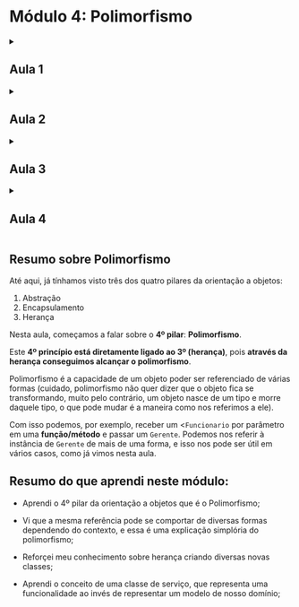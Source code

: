 # Módulo 4: Polimorfismo

<!-- Documentação AULA 1 -->

<details>
  <summary>
    <h2> Aula 1</h2>
  </summary>

  <h3> Bonificação de funcionários </h3>

Anteriormente aprendemos que é possível importar vários namespaces e classes de um _namespace_. Porém, note que, em <code>banco.php</code>, estamos fazendo várias importações diferentes de um mesmo _namespace_, como <code>ContaPoupanca</code> e <code>ContaCorrente</code> ou <code>CPF</code> e <code>Endereco</code>.

```php

use Alura\Banco\Modelo\Conta\Conta;
use Alura\Banco\Modelo\Conta\ContaPoupanca;
use Alura\Banco\Modelo\Conta\Titular;
use Alura\Banco\Modelo\CPF;
use Alura\Banco\Modelo\Endereco;

```

Quando temos várias classes de um mesmo _namespace_, o PHP nos permite agrupá-las usando chaves. O PhpStorm inclusive é capaz de fazer esse agrupamento automaticamente utilizando "Alt + Enter > Groud use statements by selected prefix".

```php

use Alura\Banco\Modelo\Conta\{Conta, ContaPoupanca, Titular};
use Alura\Banco\Modelo\CPF;
use Alura\Banco\Modelo\Endereco;

```

Repetiremos esse processo para <code>Endereco</code> e <code>CPF</code>, dessa vez fazendo o agrupamento manualmente.

```php

use Alura\Banco\Modelo\Conta\{Conta, ContaPoupanca, Titular};
use Alura\Banco\Modelo\{CPF, Endereco};

```

Quando temos muitas classes sendo importadas, pode ser mais interessante colocá-las em linhas separadas, facilitando a sua visualização. Já com duas ou três, como é o nosso caso, o agrupamento também parece adequado.

Prosseguindo com o treinamento, surgiu uma demanda de controlarmos as bonificações de cada funcionário. Ou seja, os funcionários recebem uma bonificação anual que é gerada a partir de um relatório, e o sistema apresenta para a empresa a soma de todas essas bonificações.

Começaremos implementando em <code>Funcionario</code> um novo método <code>calculaBonificacao()</code> que, pelo menos por enquanto, devolverá <code>10%</code> do <code>$salario</code>, atributo que também criaremos nessa classe.

```php

class Funcionario extends Pessoa
{
    private $cargo;
    private $salario;

    //... código omitido ...//

    public function calculaBonificacao(): float
    {
        return $this->salario * 0.1;

    }
}

```

Inicializaremos o novo atributo no construtor e criaremos um método <code>recuperaSalario()</code> que simplesmente nos retornará o valor desse atributo.

```php

class Funcionario extends Pessoa
{
    private $cargo;
    private $salario;

    public function __construct(string $nome, CPF $cpf, string $cargo, float $salario)
    {
        parent::__construct($nome, $cpf);
        $this->cargo = $cargo;
        $this->salario = $salario;
    }

    //... código omitido ...//

    public function recuperaSalario(): float
    {
        return $this->salario;
    }

    public function calculaBonificacao(): float
    {
        return $this->salario * 0.1;

    }
}

```

Agora que temos o salário e a bonificação de um funcionário, vamos implementar o sistema que faz o seu controle. Essa não será uma classe de modelo, mas sim uma classe de serviço, que executa uma funcionalidade. Portanto, criaremos a classe <code>ControladorDeBonificacoes</code> no _namespace_ "Alura\Banco\Service" ("serviço" em inglês"), e ela deverá ser armazenada em um novo diretório "Service".

```php

<?php

namespace Alura\Banco\Service;

use Alura\Banco\Modelo\Funcionario;

class ControladorDeBonificacoes
{

}

```

Essa classe conseguirá controlar as bonificações de vários funcionários. Começaremos criando um método <code>adicionaBonificacao()</code> que receberá um <code>Funcionario</code> e, a partir dele, executará o método <code>calculaBonificacao()</code> e salvará o seu valor em uma propriedade <code>$totalBonificacoes</code> inicializada com <code>0</code>.

```php

class ControladorDeBonificacoes
{
    private $totalBonificacoes = 0;

    public function adicionaBonificacao(Funcionario $funcionario)
    {
        $this->totalBonificacoes += $funcionario->calculaBonificacao();
    }

}

```

Vamos recapitular? Nossa classe <code>Funcionario</code> agora possui uma propriedade <code>$salario</code> que é inicializada no construtor e pode ser acessada por meio do getter <code>recuperaSalario()</code>. Além disso, o <code>Funcionario</code> tem uma bonificação ao final do ano que é calculada a partir do seu salário, e cujo valor foi determinado como <code>10%</code> desse salário.

Agora temos uma funcionalidade que calcula o total que a empresa gasta com bonificações a partir de cada um dos funcionários. Precisaremos, também, de um método <code>recuperaTotal()</code> que retornará o <code>$totalBonificacoes</code>.

```php

class ControladorDeBonificacoes
{
    private $totalBonificacoes = 0;

    public function adicionaBonificacao(Funcionario $funcionario)
    {
        $this->totalBonificacoes += $funcionario->calculaBonificacao();
    }

    public function recuperaTotal(): float
    {
        return $this->totalBonificacoes;
    }

}

```

Para testarmos, criaremos um arquivo <code>bonificacoes.php</code> no qual instanciaremos <code>$umFuncionario</code> com o nome "Vinicius Dias", o CPF "123.456.789-10", o cargo "Desenvolvedor" e o salário "1000". Também criaremos <code>$umaFuncionaria</code> com o nome "Patricia", o CPF "987.654.321-10", o cargo "Gerente" e o salário "3000" Não podemos nos esquecer de importar o autoloader para que nossas classes sejam encontradas.

```php

<?php

require_once 'autoload.php';

use Alura\Banco\Modelo\{CPF, Funcionario};

$umFuncionario = new Funcionario(
    'Vinicius Dias',
    new CPF('123.456.789-10'),
    'Desenvolvedor',
    1000
);

$umaFuncionaria = new Funcionario(
    'Patricia',
    new CPF('987.654.321-10'),
    'Gerente',
    3000
);

```

Em seguida, criaremos uma instância <code>$controlador</code> de <code>ControladorDeBonificacoes</code> que adicionará as bonificações de ambos os funcionários com o método <code>adicionaBonificacao()</code>. Por fim, exibiremos o total de bonificações fazendo um <code>echo</code> de <code>$controlador->recuperaTotal()</code>.

```php

require_once 'autoload.php';


use Alura\Banco\Service\ControladorDeBonificacoes;
use Alura\Banco\Modelo\{CPF, Funcionario};

$umFuncionario = new Funcionario(
    'Vinicius Dias',
    new CPF('123.456.789-10'),
    'Desenvolvedor',
    1000
);

$umaFuncionaria = new Funcionario(
    'Patricia',
    new CPF('987.654.321-10'),
    'Gerente',
    3000
);


$controlador = new ControladorDeBonificacoes();
$controlador->adicionaBonificacaoDe($umFuncionario);
$controlador->adicionaBonificacaoDe($umaFuncionaria);

echo $controlador->recuperaTotal();

```

Ao executarmos, teremos como resultado <code>400</code> - o que é correto, já que Vinicius e Patrícia recebem <code>100</code> e <code>300</code> de bonificação, respectivamente.

No próximo vídeo faremos uma breve recapitulação e discutiremos uma nova funcionalidade.

</details>

<!-- Documentação AULA 2 -->

<details>
  <summary>
    <h2> Aula 2</h2>
  </summary>

  <h3> Bonificações Diferentes</h3>

Vamos recapitular o que fizemos no vídeo anterior. Inicialmente incluímos um <code>$salario</code> na classe <code>Funcionario</code>, além de um _getter_ que recupera esse valor. No futuro, também poderemos implementar uma função que aumenta o salário do funcionário, mas isso é algo com que não nos preocuparemos por enquanto.

Temos também um cálculo de bonificação, a partir do qual criamos nossa primeira **classe de serviço**, que executam alguma ação e não representam um modelo do negócio. Aqui, focaremos no fato de que elas não representam um objeto real, mas algo que existe no sistema que estamos criando.

Na classe <code>ControladorDeBonificacoes</code>, conseguimos adicionar as bonificações de um funcionário e depois recuperar o total que foi adicionado, a última coisa que fizemos no vídeo anterior.

A partir de agora, o banco instaurou uma nova regra determinando que os gerentes passarão a ganhar uma bonificação diferente, representando <code>100%</code> do seu salário. Uma primeira solução para essa implementação seria incluirmos, no método <code>calculaBonificacao()</code>, um operador <code>if</code> que verifica se o <code>$cargo</code> do funcionário é "Gerente". Em caso positivo, a bonificação será <code>$this->salario</code>, e do contrário continuará sendo <code>10%</code>.

```php

public function calculaBonificacao(): float
{

    if ($this->cargo === 'Gerente') {
        return $this->salario;
    }
    return $this->salario * 0.1;
}

```

Feito isso, a execução de <code>bonificacoes.php</code> passará a retornar o valor <code>3100</code>, já que Vinicius recebe <code>100</code> de bonificação (<code>10%</code> de <code>1000</code>) e Patricia recebe <code>3000</code> (<code>100%</code> de <code>3000</code>).

Nosso cálculo está funcionando, mas incorremos em um problema, pois sabemos que não é adequado editarmos código existente a cada nova funcionalidade que é implementada. Além disso, agora surgiu também a necessidade de uma bonificação diferente para o Diretor. Se cada cargo está se comportando de maneira diferente, faz sentido criarmos classes específicas para eles.

No próximo vídeo começaremos a trabalhar nisso.

</details>


<!-- Documentação AULA 3 -->

<details>
  <summary>
    <h2> Aula 3</h2>
  </summary>

  <h3> Implementando Classes Filhas </h3>

No momento temos uma bonificação geral da empresa, uma específica para o Gerente, e precisamos implementar outra para o Diretor. Porém, sabemos que adicionar várias sequências de <code>if</code> no código é um sinal da necessidade de criarmos novas classes/hierarquias. A ideia, portanto, é termos classes específicas para cada um dos cargos da empresa.

Antes disso, criaremos no diretório "Modelo" uma nova pasta "Funcionario" na qual armazenaremos esses cargos de modo a mantê-los organizados. Moveremos o arquivo <code>Funcionario.php</code> para essa pasta, o que tornará necessário modificarmos o seu namespace para <code>Alura\Banco\Modelo\Funcionario</code>. Além disso, também precisaremos importar as classes <code>Pessoa</code> e <code>CPF</code>.

```php

namespace Alura\Banco\Modelo\Funcionario;

use Alura\Banco\Modelo\CPF;
use Alura\Banco\Modelo\Pessoa;

class Funcionario extends Pessoa
{
    private $cargo;
    private $salario;

    public function __construct(string $nome, CPF $cpf, string $cargo, float $salario)
    {
        parent::__construct($nome, $cpf);
        $this->cargo = $cargo;
        $this->salario = $salario;
    }
//...

```

Feito isso, criaremos uma nova classe <code>Gerente</code> que herdará de <code>Funcionario</code> com <code>extends</code> e implementará m método <code>calculabonificacao()</code> que simplesmente retornará a chamada de <code>$this->recuperaSalario()</code>, já que a sua bonificação é um salário completo.

```php

namespace Alura\Banco\Modelo\Funcionario;

class Gerente extends Funcionario
{
    public function calculaBonificacao(): float
    {
        return $this->recuperaSalario();
    }
}

```

Repare que, como não temos acesso direto ao atributo <code>$salario</code>, usamos o __getter__ <code>recuperaSalario()</code> para obter o seu valor. Prosseguiremos para a criação da classe <code>Diretor</code>, que terá as mesmas características da anterior, com a diferença de que sua bonificação será o dobro do salário - ou seja, a multiplicação de <code>this->recuperaSalario()</code> por <code>2</code>.

```php

namespace Alura\Banco\Modelo\Funcionario;

class Diretor extends Funcionario
{
    public function calculaBonificacao(): float
    {
        return $this->recuperaSalario() * 2;
    }
}

```

Com isso o <code>if</code> no cálculo da bonificação do <code>Funcionario</code> deixará de ser necessário, já que a sua bonificação será sempre de <code>10%</code>.

```php

public function calculaBonificacao(): float
{
    return $this->salario * 0.1;
}

```

Tanto <code>Gerente</code> quanto <code>Diretor</code> sobrescrevem o método <code>calculaBonificacao()</code> à sua maneira, resultando em suas bonificações diferenciadas. Aproveitaremos esse momento para começar também a implementação de um sistema interno do banco, no qual o <code>Diretor</code> possui um método <code>podeAutenticar()</code> que recebe uma __string__ <code>$senha</code> e retorna um booleano.

Caso a <code>$senha</code> correta seja informada - nesse caso <code>1234</code> -, retornaremos verdadeiro, autorizando a autenticação. Do contrário, essa autenticação não será feita.

```php

class Diretor extends Funcionario
{
    public function calculaBonificacao(): float
    {
        return $this->recuperaSalario() * 2;
    }

    public function podeAutenticar(string $senha): bool
    {
        return $senha === '1234';
    }
}

```

No futuro trabalharemos mais a fundo nessa ideia de autenticação. No momento temos uma classe base <code>Funcionario</code>, totalmente funcional, que possui a sua bonificação. As classes <code>Gerente</code> e <code>Diretor</code> também possuem essa funcionalidade, mas o cálculo é feito de outra forma - ou seja, a sua implementação sobrescreve a original. Além disso, o <code>Diretor</code> possui uma nova funcionalidade, que é a autenticação.

Esse é um conceito importante da herança: uma classe que estende outra não precisa ter somente os métodos da classe base/mãe, podendo ter os seus próprios.

Antes de realizarmos nossos testes, não podemos nos esquecer de corrigir a importação de <code>Funcionario</code> no <code>ControladorDeBonificacoes</code>.

```php

namespace Alura\Banco\Service;


use Alura\Banco\Modelo\Funcionario\Funcionario;

class ControladorDeBonificacoes
{
    private $totalBonificacoes = 0;

    public function adicionaBonificacaoDe(Funcionario $funcionario)
    {
        $this->totalBonificacoes += $funcionario->calculaBonificacao();
    }

    public function recuperaTotal(): float
    {
        return $this->totalBonificacoes;
    }

}

```

Em <code>bonificacoes.php</code>, passaremos a criar uma instância de <code>Funcionario</code> e outra de <code>Gerente</code>, fazendo também as importações necessárias.

```php

require_once 'autoload.php';

use Alura\Banco\Modelo\Funcionario\{Funcionario, Gerente};
use Alura\Banco\Service\ControladorDeBonificacoes;
use Alura\Banco\Modelo\CPF;

$umFuncionario = new Funcionario(
    'Vinicius Dias',
    new CPF('123.456.789-10'),
    'Desenvolvedor',
    1000
);

$umaFuncionaria = new Gerente(
    'Patricia',
    new CPF('987.654.321-10'),
    'Gerente',
    3000
);


$controlador = new ControladorDeBonificacoes();
$controlador->adicionaBonificacaoDe($umFuncionario);
$controlador->adicionaBonificacaoDe($umaFuncionaria);

echo $controlador->recuperaTotal();

```

Executando o código dessa forma, teremos como retorno <code>3100</code>, o mesmo valor que recebíamos anteriormente. Prosseguiremos criando também uma instância de <code>Diretor</code> chamada <code>$umDiretor</code>, e que receberá como parâmetros o nome **"Ana Paula"**, o <code>CPF</code> **"123.951.789-11"**, o cargo **"Diretor"** e o salário <co>5000</code>. Como nossas classes agora são cargos da empresa, já podemos pensar na possibilidade de removermos o atributo <code>$cargo</code>.

```php

require_once 'autoload.php';

use Alura\Banco\Modelo\Funcionario\{Diretor, Funcionario, Gerente};
use Alura\Banco\Service\ControladorDeBonificacoes;
use Alura\Banco\Modelo\CPF;

$umFuncionario = new Funcionario(
    'Vinicius Dias',
    new CPF('123.456.789-10'),
    'Desenvolvedor',
    1000
);

$umaFuncionaria = new Gerente(
    'Patricia',
    new CPF('987.654.321-10'),
    'Gerente',
    3000
);

$umDiretor = new Diretor(
    'Ana Paula', new CPF('123.951.789-11'),
    'Diretor', 5000
);

$controlador = new ControladorDeBonificacoes();
$controlador->adicionaBonificacaoDe($umFuncionario);
$controlador->adicionaBonificacaoDe($umaFuncionaria);
$controlador->adicionaBonificacaoDe($umDiretor);

echo $controlador->recuperaTotal();

```

Executando esse código, teremos como retorno <code>13100</code>, que é a soma correta das bonificações desses funcionários. Agora, se quisermos criar um novo cargo, faremos isso com uma nova classe. Por exemplo, criaremos uma classe <code>Desenvolvedor</code> que estende de <code>Funcionario</code> e cuja bonificação será <code>5%</code> do seu salário.

```php

namespace Alura\Banco\Modelo\Funcionario;


class Desenvolvedor extends Funcionario
{
    public function calculaBonificacao(): float
    {
        return $this->recuperaSalario() * 0.05;
    }
}

```

Voltaremos então ao arquivo <code>bonificacoes.php</code>, onde passaremos a importar a nova classe a instanciá-la em <code>$umFuncionario</code>.

```php

use Alura\Banco\Modelo\Funcionario\{Diretor, Funcionario, Gerente, Desenvolvedor};
use Alura\Banco\Service\ControladorDeBonificacoes;
use Alura\Banco\Modelo\CPF;

$umFuncionario = new Desenvolvedor(
    'Vinicius Dias',
    new CPF('123.456.789-10'),
    'Desenvolvedor',
    1000
);
//...

```

Note que agora deixou de fazer sentido instanciarmos um <code>Funcionario</code> diretamente, já que nosso banco - e na verdade nenhuma empresa - contrata um funcionário sem atribuição. Pensando nisso, como visto no capítulo anterior, passaremos a chamar essa classe de abstrata.

```php

abstract class Funcionario extends Pessoa
{
    private $cargo;
    private $salario;

    public function __construct(string $nome, CPF $cpf, string $cargo, float $salario)
    {
        parent::__construct($nome, $cpf);
        $this->cargo = $cargo;
        $this->salario = $salario;
    }
//...

```

Agora receberemos um erro se tentarmos instanciar um novo funcionário, já que não é possível instanciar uma classe abstrata. Outro ponto a ser ajustado é que as classes filhas <code>Diretor</code>, <code>Gerente</code> e <code>Desenvolvedor</code> funcionam normalmente mesmo que não tenham um método <code>calculaBonificacao()</code>, passando a receber aquela definida em <code>Funcionario</code>, já que, sem a presença da sobrescrita do método, o da __class base__ passa a ser válido.

Nesse caso trabalharemos com a classe <code>Desenvolvedor</code>, da qual removeremos o método <code>calculaBonificacao()</code>. Sabemos que um desenvolvedor pode subir de nível, passando por Junior, Pleno e Sênior. Portanto, criaremos um método <code>sobeDeNivel()</code> que será responsável pelo seu aumento de salário.

```php

class Desenvolvedor extends Funcionario
{
    public function sobeDeNivel()
    {

    }
}

```

Antes de fazermos essa implementação, criaremos em <code>Funcionario</code> um método <code>recebeAumento()</code> que recebe como parâmetro um <code>float $valorAumento</code>. Caso esse valor seja menor do que zero, retornaremos a mensagem "Aumento deve ser positivo" e encerraremos a execução. Do contrário, incrementaremos o atributo <code>$salario</code> da instância com o <code>$valorAumento</code>.

```php

public function recebeAumento(float $valorAumento): void
{
    if ($valorAumento < 0) {
        echo "Aumento deve ser positivo";
        return;
    }

    $this->salario += $valorAumento;
}

```

Quando um <code>Desenvolvedor</code> subir de nível, executaremos o método <code>recebeAumento()</code> passando como parâmetro a multiplicação do seu salário por <code>0.75</code>.

```php

class Desenvolvedor extends Funcionario
{
    public function sobeDeNivel()
    {
        $this->recebeAumento($this->recuperaSalario() * 0.75);
    }
}

```

Repare que não somente o nosso <code>Diretor</code> pôde ter funcionalidades novas, como também o <code>Desenvolvedor</code>. Para testarmos, no arquivo <code>bonificacoes.php</code>, depois de instanciarmos o <code>Desenvolvedor</code> em <code>$umFuncionario</code>, executaremos a chamada de <code>$umFuncionario->sobeDeNivel()</code>.

```php

$umFuncionario = new Desenvolvedor(
    'Vinicius Dias',
    new CPF('123.456.789-10'),
    'Desenvolvedor',
    1000
);

$umFuncionario->sobeDeNivel();

```

Se executarmos esse arquivo, a bonificação será maior: **13175**

Vamos recapitular? Tínhamos regras muito complexas no cálculo da bonificação dos nossos funcionários, nos obrigando a editar uma funcionalidade já existente toda vez que criássemos um novo cargo - algo que sabemos não ser ideal. Pensando nisso, criamos classes específicas para cada atribuição - <code>Diretor</code>, <code>Gerente</code> e <code>Desenvolvedor</code>, cada uma com sua bonificação específica (ou a bonificação padrão de um <code>Funcionario</code>) ou contendo funcionalidades extras.

Feitas essas alterações, a criação de um <code>Funcionario</code> deixou de fazer sentido, portanto a tornamos abstrata. A partir de agora, podemos criar novos cargos a partir de novas classes.

Porém, ainda existe um detalhe a ser resolvido. O método <code>adicionaBonificacaoDe()</code> ainda recebe um <code>Funcionario</code>, mas estamos passando um objeto do tipo <code>Desenvolvedor</code>, <code>Gerente</code> ou <code>Diretor</code>. Conversaremos melhor sobre isso no próximo vídeo.

</details>


<!-- Documentação AULA 4 -->

<details>
  <summary>
    <h2> Aula 4 </h2>
  </summary>

  <h3> Polimorfismo </h3>

Nos capítulos anteriores nós conhecemos três dos quatro pilares da programação orientada a objetos: **herança**, **abstração** e **encapsulamento**. Agora introduziremos o quarto e último pilar, um conceito complexo e que provavelmente não ficará completamente explícito nesse momento.

Note que no arquivo <code>bonificacoes.php</code> estamos trabalhando com referências de três tipos diferentes, no caso <code>Desenvolvedor</code>, <code>Gerente</code> e <code>Diretor</code>. Todas elas são passadas para o método <cpde>dicionaBonificacaoDe()</code>, que teoricamente recebe uma referência do tipo <code>Funcionario</code>. Entretanto, nenhuma execução do nosso código quebrou.

Vamos refletir sobre isso. Uma referência de <code>Desenvolvedor</code> consegue se passar por uma referência de <code>Funcionario</code>? Na verdade sim, pois um <code>Desenvolvedor</code> estende de <code>Funcionario</code>, possuindo todas as características dessa classe. O mesmo vale para o <code>Gerente</code> e o <code>Diretor</code>. Sendo assim, quando uma referência chega ao método <code>adicionaBonificacao()</code>, o importante é que seu tipo equivala a um <code>Funcionario</code>, independentemente do fato dessa referência ser mais específica.

Esse conceito fica um pouco mais nebuloso no PHP, pois ainda não conseguimos definir o tipo de uma variável. Sendo assim, vamos ilustrar.

<img src="https://caelum-online-public.s3.amazonaws.com/1538-php-oo-parte-2/Transcricao/ilustra.png" alt="Ilustração " />

Temos aqui a definição de uma variável <code>$umFuncionario</code> que faz referência a um <code>Gerente</code>. Em seguida, chamamos o método <code>adicionaBonificacoes()</code> passando esse <code>$umFuncionario</code>. Na implementação do método, ele recebe a variável <code>$funcionario</code>, que é uma referência de <code>Funcionario</code>.

A variável <code>$funcionario</code> que é passada para o método é, na verdade, uma referência de <code>Funcionario</code>, independentemente de qual seja o objeto instanciado. Da mesma forma, se instanciarmos <code>$umFuncionario</code> como <code>Diretor</code>, a referência recebida em <code>adicionaBonificacao()</code> continuará sendo do tipo <code>Funcionario</code>.

O método em si não se importa com qual o tipo do objeto, desde que ele seja um <code>Funcionario</code>. Esse é o conceito de **polimorfismo**, que estipula que uma referência pode ter vários tipos e se comportar de formas diferentes, mas existindo semelhanças o suficiente de modo a atender a alguns requisitos.

No nosso caso, tanto faz termos um <code>Gerente</code>, <code>Diretor</code> ou <code>Desenvolvedor</code>, desde o método <code>adicionaBonificacao()</code> seja capaz de calcular a sua bonificação, por meio da chamada de <code>calculaBonificacao()</code> e obstante a forma que o objeto faça isso.

Note que uma mesma referência pode ter comportamentos diferentes em situações diferentes. Por exemplo, em <code>bonificacoes.php</code>, o nosso <code>$umFuncionario</code> consegue se comportar como <code>Desenvolvedor</code>, chamando o método <code>sobeDeNivel()</code>, ou como um <code>Funcionario</code> genérico ao ser capaz de ser passado como parâmetro para <code>adicionaBonificacao()</code>.

O **polimorfismo é um conceito bastante complexo**, __principalmente em questões teóricas__, mas é muito utilizado durante o desenvolvimento. Na prática, podemos simplesmente pensar que se um <code>Desenvolvedor</code> é um <code>Funcionario</code>, faz sentido sermos capazes de utilizá-lo em métodos que precisam de um.

Agora que conhecemos os quatro pilares da orientação a objetos, vamos revisitar alguns conceitos importantes e pensar no que pode ser feito quando nos deparamos com a necessidade de uma herança mais complexa.

</details>

## Resumo sobre Polimorfismo

Até aqui, já tínhamos visto três dos quatro pilares da orientação a objetos:

1. Abstração
2. Encapsulamento
3. Herança

Nesta aula, começamos a falar sobre o __4º pilar__: **Polimorfismo**.

Este __4º princípio está diretamente ligado ao 3º (herança)__, pois __através da herança conseguimos alcançar o polimorfismo__.

Polimorfismo é a capacidade de um objeto poder ser referenciado de várias formas (cuidado, polimorfismo não quer dizer que o objeto fica se transformando, muito pelo contrário, um objeto nasce de um tipo e morre daquele tipo, o que pode mudar é a maneira como nos referimos a ele).

Com isso podemos, por exemplo, receber um <<code>Funcionario</code> por parâmetro em uma __função/método__ e passar um <code>Gerente</code>. Podemos nos referir à instância de <code>Gerente</code> de mais de uma forma, e isso nos pode ser útil em vários casos, como já vimos nesta aula.

## Resumo do que aprendi neste módulo:

- Aprendi o 4º pilar da orientação a objetos que é o Polimorfismo;

- Vi que a mesma referência pode se comportar de diversas formas dependendo do contexto, e essa é uma explicação simplória do polimorfismo;

- Reforçei meu conhecimento sobre herança criando diversas novas classes;

- Aprendi o conceito de uma classe de serviço, que representa uma funcionalidade ao invés de representar um modelo de nosso domínio;

